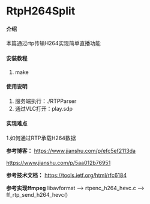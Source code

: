# RtpH264Split

#### 介绍

本篇通过rtp传输H264实现简单直播功能

#### 安装教程

1. make

#### 使用说明

1. 服务端执行：./RTPParser
2. 通过VLC打开：play.sdp

#### 实现难点

1.如何通过RTP承载H264数据

**参考博客：**
https://www.jianshu.com/p/efc5ef2113da

https://www.jianshu.com/p/5aa012b76951

**参考技术文档：**
https://tools.ietf.org/html/rfc6184

**参考实现ffmpeg**
libavformat
  --> rtpenc_h264_hevc.c
      --> ff_rtp_send_h264_hevc()
